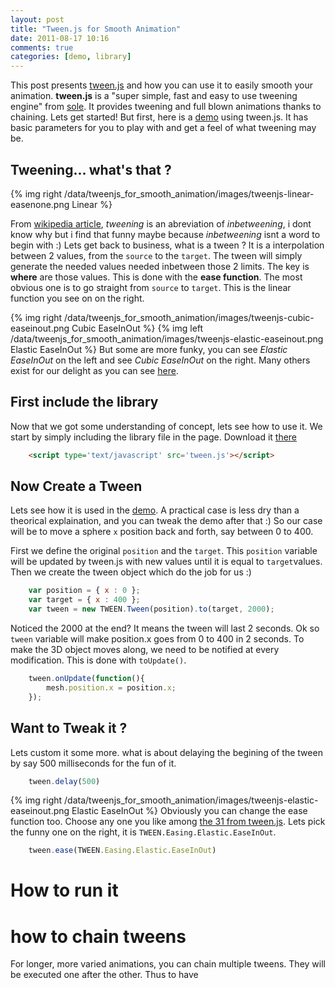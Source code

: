 ```yaml
---
layout: post
title: "Tween.js for Smooth Animation"
date: 2011-08-17 10:16
comments: true
categories: [demo, library]
---
```


This post presents [tween.js](https://github.com/sole/tween.js) and how you can use it to easily smooth your animation.
**tween.js** is a "super simple, fast and easy to use tweening engine" from [sole](https://github.com/sole).
It provides tweening and full blown animations thanks to chaining. Lets get started!
But first, here is a [demo](/data/tweenjs_for_smooth_animation/tweenjs_for_smooth_animation.html)
using tween.js. It has basic parameters for you to play with and get a feel of what tweening
may be.


## Tweening... what's that ?

{% img right /data/tweenjs_for_smooth_animation/images/tweenjs-linear-easenone.png Linear %}

From [wikipedia article](http://en.wikipedia.org/wiki/Tweening), *tweening* is an abreviation of *inbetweening*, i
dont know why but i find that funny maybe because *inbetweening* isnt a word to begin with :)
Lets get back to business, what is a tween ? It is a interpolation between 2 values,
from the ```source``` to the ```target```.
The tween will simply generate the needed values needed inbetween those 2 limits. The key is **where**
are those values.
This is done with the **ease function**. The most obvious one is to go straight from ```source```
to ```target```. This is the linear function you see on on the right.

{% img right /data/tweenjs_for_smooth_animation/images/tweenjs-cubic-easeinout.png Cubic EaseInOut %}
{% img left /data/tweenjs_for_smooth_animation/images/tweenjs-elastic-easeinout.png Elastic EaseInOut %}
But some are more funky, you can
see *Elastic EaseInOut* on the left
and
see *Cubic EaseInOut* on the right.
Many others exist for our delight as you can see [here](http://sole.github.com/tween.js/examples/03_graphs.html).

<!--more -->

## First include the library

Now that we got some understanding of concept, lets see how to use it.
We start by simply including the library file in the page.
Download it [there](https://github.com/sole/tween.js)

``` html
    <script type='text/javascript' src='tween.js'></script>
```

## Now Create a Tween

Lets see how it is used in the [demo](/data/tweenjs_for_smooth_animation/tweenjs_for_smooth_animation.html).
A practical case is less dry than a theorical explaination, and you can tweak the demo after that :)
So our case will be to move a sphere ```x``` position back and forth, say between 0 to 400.

First we define the original ```position``` and the ```target```.
This ```position``` variable will be updated by tween.js with new values until it is equal to ```target```values.
Then we create the tween object which do the job for us :)

``` javascript
    var position = { x : 0 }; 
    var target = { x : 400 };
    var tween = new TWEEN.Tween(position).to(target, 2000);
```

Noticed the 2000 at the end? It means the tween will last 2 seconds. 
Ok so ```tween``` variable will make position.x goes from 0 to 400 in 2 seconds. To
make the 3D object moves along, we need to be notified at every modification. This
is done with ```toUpdate()```.

``` javascript
    tween.onUpdate(function(){
        mesh.position.x = position.x;
    });
```

## Want to Tweak it ?

Lets custom it some more.
what is about delaying the begining of the tween by say 500 milliseconds
for the fun of it.

``` javascript
    tween.delay(500)
```

{% img right /data/tweenjs_for_smooth_animation/images/tweenjs-elastic-easeinout.png Elastic EaseInOut %}
Obviously you can change the ease function too.
Choose any one you like among [the 31 from tween.js](http://sole.github.com/tween.js/examples/03_graphs.html).
Lets pick the funny one on the right, it is ```TWEEN.Easing.Elastic.EaseInOut```.

``` javascript
    tween.ease(TWEEN.Easing.Elastic.EaseInOut)
```

# How to run it

# how to chain tweens

For longer, more varied animations, you can chain multiple tweens. They
will be executed one after the other. Thus to have


<!--more-->


